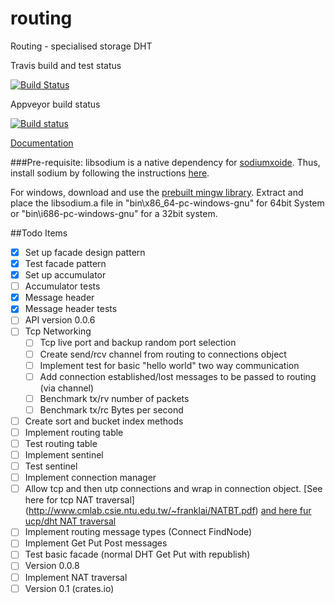 # routing

Routing - specialised storage DHT

Travis build and test status

[![Build Status](https://travis-ci.org/dirvine/routing.svg?branch=master)](https://travis-ci.org/dirvine/routing)

Appveyor build status

[![Build status](https://ci.appveyor.com/api/projects/status/ni7c20e9aux3g01i?svg=true)](https://ci.appveyor.com/project/dirvine/routing)

[Documentation](http://dirvine.github.io/routing)

###Pre-requisite:
libsodium is a native dependency for [sodiumxoide](https://github.com/dnaq/sodiumoxide). Thus, install sodium by following the instructions [here](http://doc.libsodium.org/installation/README.html).

For windows, download and use the [prebuilt mingw library](https://download.libsodium.org/libsodium/releases/libsodium-1.0.2-mingw.tar.gz).
Extract and place the libsodium.a file in "bin\x86_64-pc-windows-gnu" for 64bit System or "bin\i686-pc-windows-gnu" for a 32bit system.

##Todo Items

- [x] Set up facade design pattern
- [x] Test facade pattern
- [x] Set up accumulator
- [ ] Accumulator tests
- [x] Message header 
- [x] Message header tests
- [ ] API version 0.0.6
- [ ] Tcp Networking
  - [ ] Tcp live port and backup random port selection 
  - [ ] Create send/rcv channel from routing to connections object
  - [ ] Implement test for basic "hello world" two way communication
  - [ ] Add connection established/lost messages to be passed to routing (via channel)
  - [ ] Benchmark tx/rv number of packets 
  - [ ] Benchmark tx/rc Bytes per second 
- [ ] Create sort and bucket index methods 
- [ ] Implement routing table
- [ ] Test routing table 
- [ ] Implement sentinel 
- [ ] Test sentinel 
- [ ] Implement connection manager
- [ ] Allow tcp and then utp connections and wrap in connection object. [See here for tcp NAT traversal] (http://www.cmlab.csie.ntu.edu.tw/~franklai/NATBT.pdf) [and here fur ucp/dht NAT traversal
  ](http://maidsafe.net/Whitepapers/pdf/DHTbasedNATTraversal.pdf)
- [ ] Implement routing message types (Connect FindNode)
- [ ] Implement Get Put Post messages 
- [ ] Test basic facade (normal DHT Get Put with republish)
- [ ] Version 0.0.8
- [ ] Implement NAT traversal
- [ ] Version 0.1 (crates.io)
